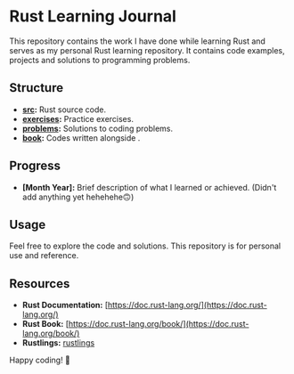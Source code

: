 # Rust Learning Journal

This repository contains the work I have done while learning Rust and serves as my personal Rust learning repository. It contains code examples, projects and solutions to programming problems.

## Structure

- **[src](src):** Rust source code.
- **[exercises](exercises):** Practice exercises.
- **[problems](problems):** Solutions to coding problems.
- **[book](book):** Codes written alongside .

## Progress

- **[Month Year]:** Brief description of what I learned or achieved. (Didn't add anything yet hehehehe🙃)

## Usage

Feel free to explore the code and solutions. This repository is for personal use and reference.

## Resources

- **Rust Documentation:** [https://doc.rust-lang.org/](https://doc.rust-lang.org/)
- **Rust Book:** [https://doc.rust-lang.org/book/](https://doc.rust-lang.org/book/)
- **Rustlings:** [rustlings](https://github.com/rust-lang/rustlings/)

Happy coding! 🦀
